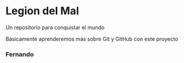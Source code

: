# Legion del Mal
Un repositorio para conquistar el mundo

Básicamente aprenderemos más sobre Git y GitHub con este proyecto

### Fernando